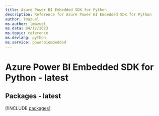 ```yaml
---
title: Azure Power BI Embedded SDK for Python
description: Reference for Azure Power BI Embedded SDK for Python
author: lmazuel
ms.author: lmazuel
ms.data: 04/12/2023
ms.topic: reference
ms.devlang: python
ms.service: powerbiembedded
---
```

# Azure Power BI Embedded SDK for Python - latest
## Packages - latest
[!INCLUDE [packages](power-bi-embedded-index.md)]